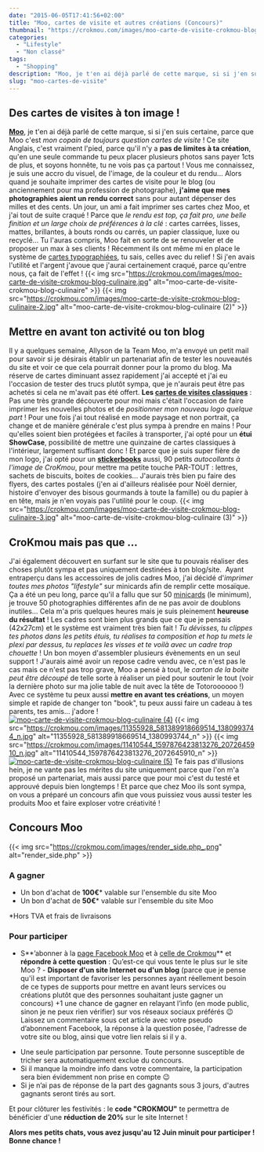 ```yaml
---
date: "2015-06-05T17:41:56+02:00"
title: "Moo, cartes de visite et autres créations (Concours)"
thumbnail: "https://crokmou.com/images/moo-carte-de-visite-crokmou-blog-culinaire-1.jpg"
categories:
  - "Lifestyle"
  - "Non classé"
tags:
  - "Shopping"
description: "Moo, je t'en ai déjà parlé de cette marque, si si j'en suis certaine, parce que Moo c'est mon copain de toujours question cartes de visite !"
slug: "moo-cartes-de-visite"
---
```


## **Des cartes de visites à ton image !**

**[Moo](http://uk.moo.com/fr/)**, je t'en ai déjà parlé de cette marque, si si j'en suis certaine, parce que Moo c'est _mon copain de toujours question cartes de visite_ ! Ce site Anglais, c'est vraiment l'pied, parce qu'il n'y a **pas de limites à ta création**, qu'en une seule commande tu peux placer plusieurs photos sans payer 1cts de plus, et soyons honnête, tu ne vois pas ça partout ! Vous me connaissez, je suis une accro du visuel, de l'image, de la couleur et du rendu... Alors quand je souhaite imprimer des cartes de visite pour le blog (ou anciennement pour ma profession de photographe), **j'aime que mes photographies aient un rendu correct** sans pour autant dépenser des milles et des cents. Un jour, un ami a fait imprimer ses cartes chez Moo, et j'ai tout de suite craqué ! Parce que _le rendu est top, ça fait pro, une belle finition et un large choix de préférences à la clé_ : cartes carrées, lisses, mattes, brillantes, à bouts ronds ou carrés, un papier classique, luxe ou recyclé... Tu l'auras compris, Moo fait en sorte de se renouveler et de proposer un max à ses clients ! Récemment ils ont même mi en place le système de [cartes typographiées](http://uk.moo.com/fr/products/letterpress-business-cards.html), tu sais, celles avec du relief ! Si j'en avais l'utilité et l'argent j'avoue que j'aurai certainement craqué, parce qu'entre nous, ça fait de l'effet ! {{< img src="https://crokmou.com/images/moo-carte-de-visite-crokmou-blog-culinaire.jpg" alt="moo-carte-de-visite-crokmou-blog-culinaire" >}} {{< img src="https://crokmou.com/images/moo-carte-de-visite-crokmou-blog-culinaire-2.jpg" alt="moo-carte-de-visite-crokmou-blog-culinaire (2)" >}}

## **Mettre en avant ton activité ou ton blog**

Il y a quelques semaine, Allyson de la Team Moo, m'a envoyé un petit mail pour savoir si je désirais établir un partenariat afin de tester les nouveautés du site et voir ce que cela pourrait donner pour la promo du blog. Ma réserve de cartes diminuant assez rapidement j'ai accepté et j'ai eu l'occasion de tester des trucs plutôt sympa, que je n'aurais peut être pas achetés si cela ne m'avait pas été offert. **Les [cartes de visites classiques](http://uk.moo.com/fr/products/original-business-cards.html)** : Pas une très grande découverte pour moi mais c'était l'occasion de faire imprimer les nouvelles photos et de _positionner mon nouveau logo quelque part_ ! Pour une fois j'ai tout réalisé en mode paysage et non portrait, ça change et de manière générale c'est plus sympa à prendre en mains ! Pour qu'elles soient bien protégées et faciles à transporter, j'ai opté pour un **étui ShowCase**, possibilité de mettre une quinzaine de cartes classiques à l'intérieur, largement suffisant donc ! Et parce que je suis super fière de mon logo, j'ai opté pour un [**stickerbooks**](http://uk.moo.com/fr/products/stickerbooks.html) aussi, 90 petits _autocollants à l'image de CroKmou_, pour mettre ma petite touche PAR-TOUT : lettres, sachets de biscuits, boites de cookies... J'aurais très bien pu faire des flyers, des cartes postales (j'en ai d'ailleurs réalisée pour Noël dernier, histoire d'envoyer des bisous gourmands à toute la famille) ou du papier à en tête, mais je n'en voyais pas l'utilité pour le coup. {{< img src="https://crokmou.com/images/moo-carte-de-visite-crokmou-blog-culinaire-3.jpg" alt="moo-carte-de-visite-crokmou-blog-culinaire (3)" >}}

## **CroKmou mais pas que ...**

J'ai également découvert en surfant sur le site que tu pouvais réaliser des choses plutôt sympa et pas uniquement destinées à ton blog/site.  Ayant entraperçu dans les accessoires de jolis cadres Moo, j'ai décidé d'_imprimer toutes mes photos "lifestyle"_ sur minicards afin de remplir cette mosaïque. Ça a été un peu long, parce qu'il a fallu que sur 50 [minicards](http://uk.moo.com/fr/products/minicards.html) (le minimum), je trouve 50 photographies différentes afin de ne pas avoir de doublons inutiles... Cela m'a pris quelques heures mais je suis pleinement **heureuse du résultat** ! Les cadres sont bien plus grands que ce que je pensais (42x27cm) et le système est vraiment très bien fait ! _Tu dévisses, tu clippes tes photos dans les petits étuis, tu réalises ta composition et hop tu mets le plexi par dessus, tu replaces les visses et te voilà avec un cadre trop chouette_ ! Un bon moyen d'assembler plusieurs évènements en un seul support ! J'aurais aimé avoir un repose cadre vendu avec, ce n'est pas le cas mais ce n'est pas trop grave, Moo a pensé à tout, le _carton de la boite peut être découpé_ de telle sorte à réaliser un pied pour soutenir le tout (voir la dernière photo sur ma jolie table de nuit avec la tête de Totoroooooo !) Avec ce système tu peux aussi **mettre en avant tes créations**, un moyen simple et rapide de changer ton "book", tu peux aussi faire un cadeau à tes parents, tes amis... j'adore ! [![moo-carte-de-visite-crokmou-blog-culinaire (4)](https://crokmou.com/images/moo-carte-de-visite-crokmou-blog-culinaire-4.jpg)](http://www.crokmou.com/wp-content/uploads/2015/06/moo-carte-de-visite-crokmou-blog-culinaire-4.jpg) {{< img src="https://crokmou.com/images/11355928_581389918669514_1380993744_n.jpg" alt="11355928_581389918669514_1380993744_n" >}} {{< img src="https://crokmou.com/images/11410544_1597876423813276_2072645910_n.jpg" alt="11410544_1597876423813276_2072645910_n" >}} [![moo-carte-de-visite-crokmou-blog-culinaire (5)](https://crokmou.com/images/moo-carte-de-visite-crokmou-blog-culinaire-5.jpg)](http://www.crokmou.com/wp-content/uploads/2015/06/moo-carte-de-visite-crokmou-blog-culinaire-5.jpg) Te fais pas d'illusions hein, je ne vante pas les mérites du site uniquement parce que l'on m'a proposé un partenariat, mais aussi parce que pour moi c'est du testé et approuvé depuis bien longtemps ! Et parce que chez Moo ils sont sympa, on vous a préparé un concours afin que vous puissiez vous aussi tester les produits Moo et faire exploser votre créativité !

## **Concours Moo**

{{< img src="https://crokmou.com/images/render_side.php_.png" alt="render_side.php" >}}

### A gagner

*   Un bon d'achat de **100€*** valable sur l'ensemble du site Moo
*   Un bon d'achat de **50€*** valable sur l'ensemble du site Moo

*Hors TVA et frais de livraisons

### Pour participer

- S**’abonner à la [page Facebook Moo](https://www.facebook.com/moo.comFR) et à [celle de Crokmou](https://www.facebook.com/crokmou.blog)** et **répondre à cette question** : Qu’est-ce qui vous tente le plus sur le site Moo ? - **Disposer d'un site Internet ou d'un blog** (parce que je pense qu'il est important de favoriser les personnes ayant réellement besoin de ce types de supports pour mettre en avant leurs services ou créations plutôt que des personnes souhaitant juste gagner un concours) +1 une chance de gagner en relayant l’info (en mode public, sinon je ne peux rien vérifier) sur vos réseaux sociaux préférés 😉 Laissez un commentaire sous cet article avec votre pseudo d’abonnement Facebook, la réponse à la question posée, l'adresse de votre site ou blog, ainsi que votre lien relais si il y a.

*   Une seule participation par personne. Toute personne susceptible de tricher sera automatiquement exclue du concours.
*   Si il manque la moindre info dans votre commentaire, la participation sera bien évidemment non prise en compte 😉
*   Si je n’ai pas de réponse de la part des gagnants sous 3 jours, d'autres gagnants seront tirés au sort.

Et pour clôturer les festivités : le **code "CROKMOU"** te permettra de bénéficier d'une **réduction de 20%** sur le site Internet !

**Alors mes petits chats, vous avez jusqu'au 12 Juin minuit pour participer ! Bonne chance !**